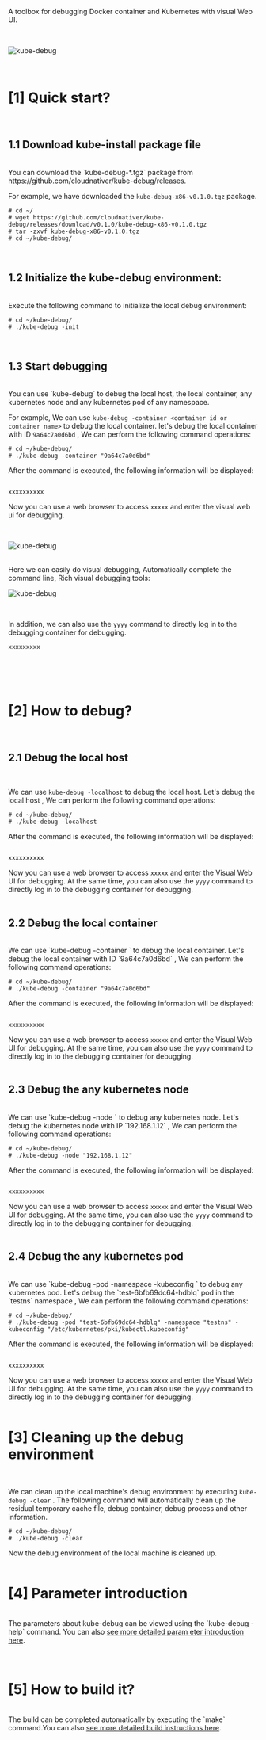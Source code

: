 
A toolbox for debugging Docker container and Kubernetes with visual Web UI.

<br>

![kube-debug](docs/imgs/kube-debug-logo.jpg)

<br>



# [1] Quick start?

<br>

## 1.1 Download kube-install package file

<br>
You can download the `kube-debug-*.tgz` package from https://github.com/cloudnativer/kube-debug/releases. <br>

For example, we have downloaded the `kube-debug-x86-v0.1.0.tgz` package.<br>

```
# cd ~/
# wget https://github.com/cloudnativer/kube-debug/releases/download/v0.1.0/kube-debug-x86-v0.1.0.tgz
# tar -zxvf kube-debug-x86-v0.1.0.tgz
# cd ~/kube-debug/
```

<br>

## 1.2 Initialize the kube-debug environment:

<br>
Execute the following command to initialize the local debug environment: <br>

```
# cd ~/kube-debug/
# ./kube-debug -init
```

<br>

## 1.3 Start debugging

<br>
You can use `kube-debug` to debug the local host, the local container, any kubernetes node and any kubernetes pod of any namespace.<br>

For example, We can use `kube-debug -container <container id or container name>` to debug the local container. let's debug the local container with ID `9a64c7a0d6bd` , We can perform the following command operations:<br>

```
# cd ~/kube-debug/
# ./kube-debug -container "9a64c7a0d6bd"
```

After the command is executed, the following information will be displayed:

```

xxxxxxxxxx

```

Now you can use a web browser to access `xxxxx` and enter the visual web ui for debugging.

<br>

![kube-debug](docs/imgs/kube-debug-ui-01.jpg)

<br>
Here we can easily do visual debugging, Automatically complete the command line, Rich visual debugging tools:
<br>

![kube-debug](docs/imgs/kube-debug-ui-02.jpg)

<br>

In addition, we can also use the `yyyy` command to directly log in to the debugging container for debugging.

```
xxxxxxxxx

```

<br>
<br>
<br>




# [2] How to debug?

<br>

## 2.1 Debug the local host
<br>

We can use `kube-debug -localhost` to debug the local host. Let's debug the local host , We can perform the following command operations:<br>

```
# cd ~/kube-debug/
# ./kube-debug -localhost
```

After the command is executed, the following information will be displayed:

```

xxxxxxxxxx

```

Now you can use a web browser to access `xxxxx` and enter the Visual Web UI for debugging. At the same time, you can also use the `yyyy` command to directly log in to the debugging container for debugging.
<br>
<br>

## 2.2 Debug the local container

<br>
We can use `kube-debug -container <container id or container name>` to debug the local container. Let's debug the local container with ID `9a64c7a0d6bd` , We can perform the following command operations:<br>

```
# cd ~/kube-debug/
# ./kube-debug -container "9a64c7a0d6bd"
```

After the command is executed, the following information will be displayed:

```

xxxxxxxxxx

```

Now you can use a web browser to access `xxxxx` and enter the Visual Web UI for debugging. At the same time, you can also use the `yyyy` command to directly log in to the debugging container for debugging.
<br>
<br>

## 2.3 Debug the any kubernetes node

<br>
We can use `kube-debug -node <kubernetes node IP>` to debug any kubernetes node. Let's debug the kubernetes node with IP `192.168.1.12` , We can perform the following command operations:<br>

```
# cd ~/kube-debug/
# ./kube-debug -node "192.168.1.12"
```

After the command is executed, the following information will be displayed:

```

xxxxxxxxxx

```

Now you can use a web browser to access `xxxxx` and enter the Visual Web UI for debugging. At the same time, you can also use the `yyyy` command to directly log in to the debugging container for debugging.
<br>
<br>
## 2.4 Debug the any kubernetes pod

<br>
We can use `kube-debug -pod <pod name> -namespace <namespace> -kubeconfig <kubeconfig file>` to debug any kubernetes pod. Let's debug the `test-6bfb69dc64-hdblq` pod in the `testns` namespace , We can perform the following command operations:<br>

```
# cd ~/kube-debug/
# ./kube-debug -pod "test-6bfb69dc64-hdblq" -namespace "testns" -kubeconfig "/etc/kubernetes/pki/kubectl.kubeconfig"
```

After the command is executed, the following information will be displayed:

```

xxxxxxxxxx

```

Now you can use a web browser to access `xxxxx` and enter the Visual Web UI for debugging. At the same time, you can also use the `yyyy` command to directly log in to the debugging container for debugging.
<br>
<br>





# [3] Cleaning up the debug environment

<br>

We can clean up the local machine's debug environment by executing `kube-debug -clear` . The following command will automatically clean up the residual temporary cache file, debug container, debug process and other information.

```
# cd ~/kube-debug/
# ./kube-debug -clear
```

Now the debug environment of the local machine is cleaned up.
<br>
<br>


# [4] Parameter introduction

<br>
The parameters about kube-debug can be viewed using the `kube-debug -help` command. You can also <a href="docs/parameters.md">see more detailed param
eter introduction here</a>.<br>
<br>
<br>

# [5] How to build it?

<br>
The build can be completed automatically by executing the `make` command.You can also <a href="docs/build.md">see more detailed build instructions here</a>.<br>
<br>
<br>
<br>
